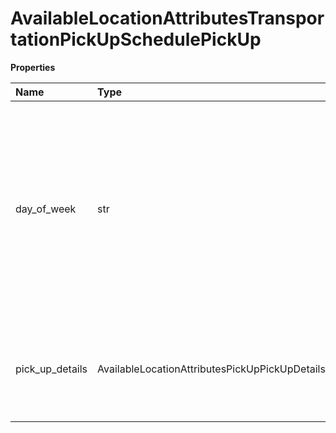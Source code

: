 # AvailableLocationAttributesTransportationPickUpSchedulePickUp

**Properties**

| Name            | Type                                           | Required | Description                                                                                                                                                 |
| :-------------- | :--------------------------------------------- | :------- | :---------------------------------------------------------------------------------------------------------------------------------------------------------- |
| day_of_week     | str                                            | ✅       | Day of the week for scheduled pickup. Valid values are: - 1 - Sunday - 2 - Monday - 3 - Tuesday - 4 - Wednesday - 5 - Thursday - 6 - Friday - 7 - Saturday. |
| pick_up_details | AvailableLocationAttributesPickUpPickUpDetails | ✅       | Container to hold information regarding pickup time and pickup availability indicator.                                                                      |

<!-- This file was generated by liblab | https://liblab.com/ -->
